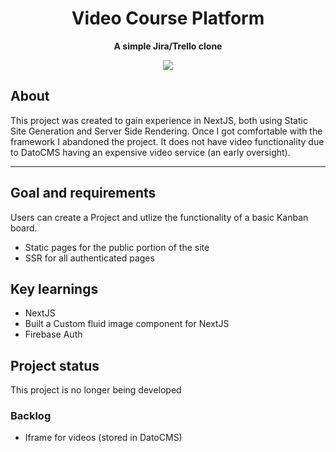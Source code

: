 <h1 align="center">Video Course Platform</h1>
<p align="center"><strong>A simple Jira/Trello clone</strong>
<br/>
<div align="center"><img src="discountJiraDemoDoubleSpeed.gif"></img></div>
<h2>About</h2>
This project was created to gain experience in NextJS, both using Static Site Generation and Server Side Rendering. Once I got comfortable with the framework I abandoned the project. It does not have video functionality due to DatoCMS having an expensive video service (an early oversight).

---

<h2>Goal and requirements</h2>
Users can create a Project and utlize the functionality of a basic Kanban board.

- Static pages for the public portion of the site
- SSR for all authenticated pages

<h2>Key learnings</h2>

- NextJS
- Built a Custom fluid image component for NextJS
- Firebase Auth

<h2>Project status</h2>
This project is no longer being developed

<h3>Backlog</h3>

- Iframe for videos (stored in DatoCMS)
